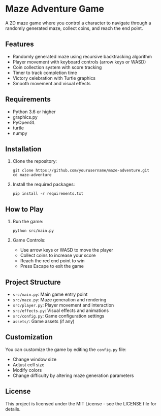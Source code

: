 # Maze Adventure Game

A 2D maze game where you control a character to navigate through a randomly generated maze, collect coins, and reach the end point.

## Features

- Randomly generated maze using recursive backtracking algorithm
- Player movement with keyboard controls (arrow keys or WASD)
- Coin collection system with score tracking
- Timer to track completion time
- Victory celebration with Turtle graphics
- Smooth movement and visual effects

## Requirements

- Python 3.6 or higher
- graphics.py
- PyOpenGL
- turtle
- numpy

## Installation

1. Clone the repository:
   ```
   git clone https://github.com/yourusername/maze-adventure.git
   cd maze-adventure
   ```

2. Install the required packages:
   ```
   pip install -r requirements.txt
   ```

## How to Play

1. Run the game:
   ```
   python src/main.py
   ```

2. Game Controls:
   - Use arrow keys or WASD to move the player
   - Collect coins to increase your score
   - Reach the red end point to win
   - Press Escape to exit the game

## Project Structure

- `src/main.py`: Main game entry point
- `src/maze.py`: Maze generation and rendering
- `src/player.py`: Player movement and interaction
- `src/effects.py`: Visual effects and animations
- `src/config.py`: Game configuration settings
- `assets/`: Game assets (if any)

## Customization

You can customize the game by editing the `config.py` file:
- Change window size
- Adjust cell size
- Modify colors
- Change difficulty by altering maze generation parameters

## License

This project is licensed under the MIT License - see the LICENSE file for details. 
